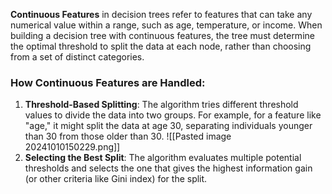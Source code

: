 **Continuous Features** in decision trees refer to features that can take any numerical value within a range, such as age, temperature, or income. When building a decision tree with continuous features, the tree must determine the optimal threshold to split the data at each node, rather than choosing from a set of distinct categories.

### How Continuous Features are Handled:

1. **Threshold-Based Splitting**: The algorithm tries different threshold values to divide the data into two groups. For example, for a feature like "age," it might split the data at age 30, separating individuals younger than 30 from those older than 30.
    ![[Pasted image 20241010150229.png]]
2. **Selecting the Best Split**: The algorithm evaluates multiple potential thresholds and selects the one that gives the highest information gain (or other criteria like Gini index) for the split.